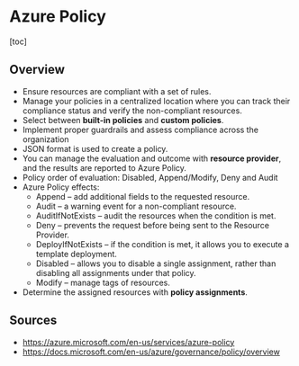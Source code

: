 # Azure Policy

[toc]

## Overview

- Ensure resources are compliant with a set of rules.
- Manage your policies in a centralized location where you can  track their compliance status and verify the non-compliant resources.
- Select between **built-in policies** and **custom policies**.
- Implement proper guardrails and assess compliance across the organization
- JSON format is used to create a policy.
- You can manage the evaluation and outcome with **resource provider**, and the results are reported to Azure Policy.
- Policy order of evaluation: Disabled, Append/Modify, Deny and Audit
- Azure Policy effects:
  - Append – add additional fields to the requested resource.
  - Audit – a warning event for a non-compliant resource.
  - AuditIfNotExists – audit the resources when the condition is met.
  - Deny – prevents the request before being sent to the Resource Provider.
  - DeployIfNotExists – if the condition is met, it allows you to execute a template deployment.
  - Disabled – allows you to disable a single assignment, rather than disabling all assignments under that policy.
  - Modify – manage tags of resources.
- Determine the assigned resources with **policy assignments**.

## Sources

- https://azure.microsoft.com/en-us/services/azure-policy
- https://docs.microsoft.com/en-us/azure/governance/policy/overview